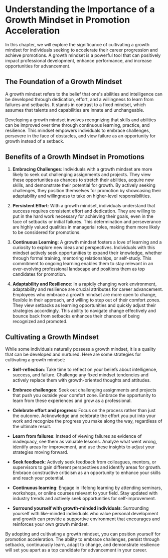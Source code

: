 Understanding the Importance of a Growth Mindset in Promotion Acceleration
===================================================================================

In this chapter, we will explore the significance of cultivating a growth mindset for individuals seeking to accelerate their career progression and achieve promotions. A growth mindset is a powerful tool that can positively impact professional development, enhance performance, and increase opportunities for advancement.

The Foundation of a Growth Mindset
----------------------------------

A growth mindset refers to the belief that one's abilities and intelligence can be developed through dedication, effort, and a willingness to learn from failures and setbacks. It stands in contrast to a fixed mindset, which assumes that talents and capabilities are innate and unchangeable.

Developing a growth mindset involves recognizing that skills and abilities can be improved over time through continuous learning, practice, and resilience. This mindset empowers individuals to embrace challenges, persevere in the face of obstacles, and view failure as an opportunity for growth instead of a setback.

Benefits of a Growth Mindset in Promotions
------------------------------------------

1. **Embracing Challenges**: Individuals with a growth mindset are more likely to seek out challenging assignments and projects. They view these opportunities as chances to stretch their abilities, acquire new skills, and demonstrate their potential for growth. By actively seeking challenges, they position themselves for promotion by showcasing their adaptability and willingness to take on higher-level responsibilities.

2. **Persistent Effort**: With a growth mindset, individuals understand that success requires consistent effort and dedication. They are willing to put in the hard work necessary for achieving their goals, even in the face of setbacks or initial failures. This determination and perseverance are highly valued qualities in managerial roles, making them more likely to be considered for promotions.

3. **Continuous Learning**: A growth mindset fosters a love of learning and a curiosity to explore new ideas and perspectives. Individuals with this mindset actively seek opportunities to expand their knowledge, whether through formal training, mentoring relationships, or self-study. This commitment to ongoing learning enables them to stay relevant in an ever-evolving professional landscape and positions them as top candidates for promotion.

4. **Adaptability and Resilience**: In a rapidly changing work environment, adaptability and resilience are crucial attributes for career advancement. Employees who embrace a growth mindset are more open to change, flexible in their approach, and willing to step out of their comfort zones. They view setbacks as learning opportunities and quickly adjust their strategies accordingly. This ability to navigate change effectively and bounce back from setbacks enhances their chances of being recognized and promoted.

Cultivating a Growth Mindset
----------------------------

While some individuals naturally possess a growth mindset, it is a quality that can be developed and nurtured. Here are some strategies for cultivating a growth mindset:

* **Self-reflection**: Take time to reflect on your beliefs about intelligence, success, and failure. Challenge any fixed mindset tendencies and actively replace them with growth-oriented thoughts and attitudes.

* **Embrace challenges**: Seek out challenging assignments and projects that push you outside your comfort zone. Embrace the opportunity to learn from these experiences and grow as a professional.

* **Celebrate effort and progress**: Focus on the process rather than just the outcome. Acknowledge and celebrate the effort you put into your work and recognize the progress you make along the way, regardless of the ultimate result.

* **Learn from failures**: Instead of viewing failures as evidence of inadequacy, see them as valuable lessons. Analyze what went wrong, identify areas for improvement, and use these insights to adjust your strategies moving forward.

* **Seek feedback**: Actively seek feedback from colleagues, mentors, or supervisors to gain different perspectives and identify areas for growth. Embrace constructive criticism as an opportunity to enhance your skills and reach your potential.

* **Continuous learning**: Engage in lifelong learning by attending seminars, workshops, or online courses relevant to your field. Stay updated with industry trends and actively seek opportunities for self-improvement.

* **Surround yourself with growth-minded individuals**: Surrounding yourself with like-minded individuals who value personal development and growth can provide a supportive environment that encourages and reinforces your own growth mindset.

By adopting and cultivating a growth mindset, you can position yourself for promotion acceleration. The ability to embrace challenges, persist through setbacks, continuously learn, adapt to change, and demonstrate resilience will set you apart as a top candidate for advancement in your career.
